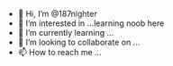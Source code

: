 - 👋 Hi, I’m @187nighter
- 👀 I’m interested in ...learning noob here  
- 🌱 I’m currently learning ...
- 💞️ I’m looking to collaborate on ...
- 📫 How to reach me ...

<!---
187nighter/187nighter is a ✨ special ✨ repository because its `README.md` (this file) appears on your GitHub profile.
You can click the Preview link to take a look at your changes.
--->
